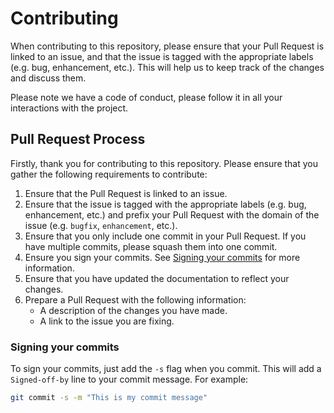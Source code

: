 # Contributing

When contributing to this repository, please ensure that your Pull Request is linked to an issue,
and that the issue is tagged with the appropriate labels (e.g. bug, enhancement, etc.). This will
help us to keep track of the changes and discuss them.

Please note we have a code of conduct, please follow it in all your interactions with the project.

## Pull Request Process

Firstly, thank you for contributing to this repository. Please ensure that you gather the following requirements to contribute:

1. Ensure that the Pull Request is linked to an issue.
2. Ensure that the issue is tagged with the appropriate labels (e.g. bug, enhancement, etc.) and prefix your Pull Request with the domain of the issue (e.g. `bugfix`, `enhancement`, etc.).
3. Ensure that you only include one commit in your Pull Request. If you have multiple commits, please squash them into one commit.
4. Ensure you sign your commits. See [Signing your commits](#signing-your-commits) for more information.
5. Ensure that you have updated the documentation to reflect your changes.
6. Prepare a Pull Request with the following information:
   - A description of the changes you have made.
   - A link to the issue you are fixing.

### Signing your commits

To sign your commits, just add the `-s` flag when you commit. This will add a `Signed-off-by` line to your commit message. For example:

```bash
git commit -s -m "This is my commit message"
```